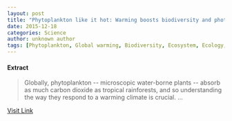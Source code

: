 ```yaml
---
layout: post
title: "Phytoplankton like it hot: Warming boosts biodiversity and photosynthesis in phytoplankton"
date: 2015-12-18
categories: Science
author: unknown author
tags: [Phytoplankton, Global warming, Biodiversity, Ecosystem, Ecology, Carbon dioxide, Nature, Organisms, Environmental social science, Oceanography, Biogeochemistry, Physical geography, Natural environment, Environmental science, Earth sciences, Systems ecology, Biology]
---
```





#### Extract
>Globally, phytoplankton -- microscopic water-borne plants -- absorb as much carbon dioxide as tropical rainforests, and so understanding the way they respond to a warming climate is crucial. ...



[Visit Link](http://www.sciencedaily.com/releases/2015/12/151217151533.htm)


